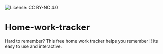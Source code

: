 ![License: CC BY-NC 4.0](https://img.shields.io/badge/License-CC%20BY--NC%204.0-lightgrey.svg)

# Home-work-tracker
Hard to remember? This free home work tracker helps you remember !! its easy to use and interactive.
